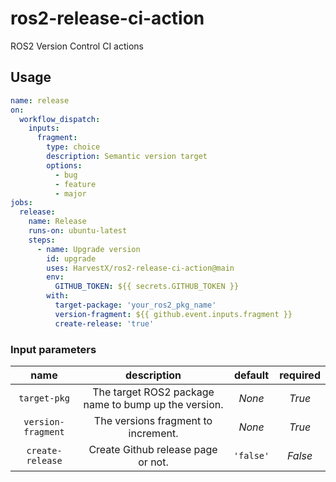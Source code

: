 # ros2-release-ci-action
ROS2 Version Control CI actions


## Usage
```yml
name: release
on:
  workflow_dispatch:
    inputs:
      fragment:
        type: choice
        description: Semantic version target
        options:
          - bug
          - feature
          - major
jobs:
  release:
    name: Release
    runs-on: ubuntu-latest
    steps:
      - name: Upgrade version
        id: upgrade
        uses: HarvestX/ros2-release-ci-action@main
        env:
          GITHUB_TOKEN: ${{ secrets.GITHUB_TOKEN }}
        with:
          target-package: 'your_ros2_pkg_name'
          version-fragment: ${{ github.event.inputs.fragment }}
          create-release: 'true'
```

### Input parameters
|      **name**      |                   **description**                    | **default** | **required** |
| :----------------: | :--------------------------------------------------: | :---------: | :----------: |
|    `target-pkg`    | The target ROS2 package name to bump up the version. |   *None*    |    *True*    |
| `version-fragment` |         The versions fragment to increment.          |   *None*    |    *True*    |
|  `create-release`  |          Create Github release page or not.          |  `'false'`  |   *False*    |
